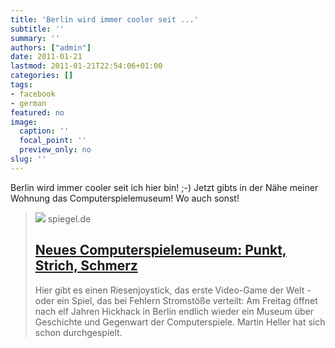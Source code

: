 ```yaml
---
title: 'Berlin wird immer cooler seit ...'
subtitle: ''
summary: ''
authors: ["admin"]
date: 2011-01-21
lastmod: 2011-01-21T22:54:06+01:00
categories: []
tags:
- facebook
- german
featured: no
image:
  caption: ''
  focal_point: ''
  preview_only: no
slug: ''
---
```

Berlin wird immer cooler seit ich hier bin! ;-)  Jetzt gibts in der Nähe meiner Wohnung das Computerspielemuseum! Wo auch sonst!
> [![](https://cdn.prod.www.spiegel.de/images/6eb0eeda-0001-0004-0000-000000171752_w1280_r1.77_fpx35.19_fpy50.jpg)](http://www.spiegel.de/netzwelt/games/0,1518,740289,00.html)
> spiegel.de
> ## [Neues Computerspielemuseum: Punkt, Strich, Schmerz](http://www.spiegel.de/netzwelt/games/0,1518,740289,00.html)
>
>Hier gibt es einen Riesenjoystick, das erste Video-Game der Welt - oder ein Spiel, das bei Fehlern Stromstöße verteilt: Am Freitag öffnet nach elf Jahren Hickhack in Berlin endlich wieder ein Museum über Geschichte und Gegenwart der Computerspiele. Martin Heller hat sich schon durchgespielt.


